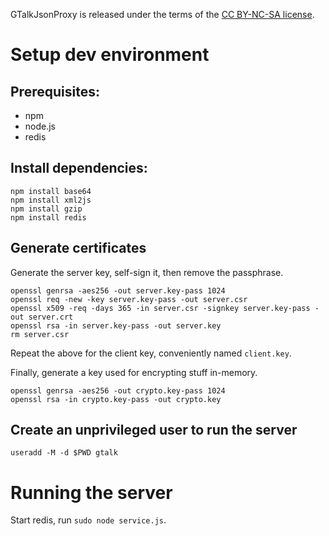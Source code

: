GTalkJsonProxy is released under the terms of the [CC BY-NC-SA license](http://creativecommons.org/licenses/by-nc-sa/3.0/).

# Setup dev environment

## Prerequisites:

* npm
* node.js
* redis

## Install dependencies:

    npm install base64
    npm install xml2js
    npm install gzip
    npm install redis

## Generate certificates

Generate the server key, self-sign it, then remove the passphrase.

    openssl genrsa -aes256 -out server.key-pass 1024
    openssl req -new -key server.key-pass -out server.csr
    openssl x509 -req -days 365 -in server.csr -signkey server.key-pass -out server.crt
    openssl rsa -in server.key-pass -out server.key
    rm server.csr 

Repeat the above for the client key, conveniently named `client.key`.

Finally, generate a key used for encrypting stuff in-memory.

    openssl genrsa -aes256 -out crypto.key-pass 1024
    openssl rsa -in crypto.key-pass -out crypto.key

## Create an unprivileged user to run the server

    useradd -M -d $PWD gtalk

# Running the server

Start redis, run `sudo node service.js`.


